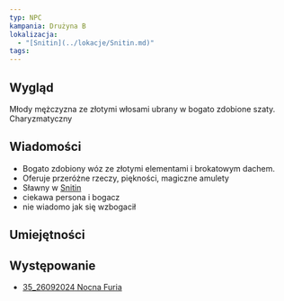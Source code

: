 ```yaml
---
typ: NPC
kampania: Drużyna B
lokalizacja:
  - "[Snitin](../lokacje/Snitin.md)"
tags: 
---
```


## Wygląd
Młody mężczyzna ze złotymi włosami ubrany w bogato zdobione szaty. Charyzmatyczny
## Wiadomości
- Bogato zdobiony wóz ze złotymi elementami i brokatowym dachem.
- Oferuje przeróżne rzeczy, piękności, magiczne amulety
- Sławny w [Snitin](../lokacje/Snitin.md)
-  ciekawa persona i bogacz
- nie wiadomo jak się wzbogacił 

## Umiejętności

## Występowanie
- [35_26092024 Nocna Furia](../sesje/35_26092024%20Nocna%20Furia.md)





